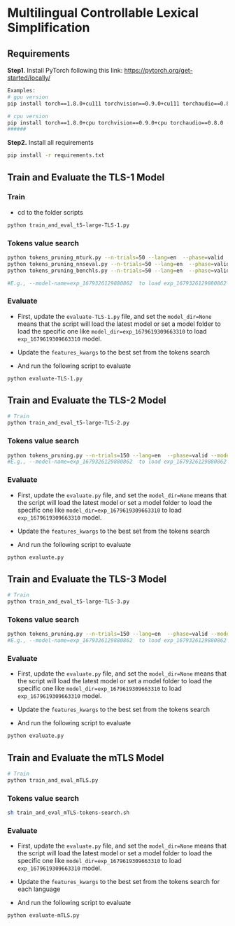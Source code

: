 # Multilingual Controllable Lexical Simplification



## Requirements

**Step1**. Install PyTorch following this link: https://pytorch.org/get-started/locally/

```bash
Examples:
# gpu version
pip install torch==1.8.0+cu111 torchvision==0.9.0+cu111 torchaudio==0.8.0 -f https://download.pytorch.org/whl/torch_stable.html

# cpu version
pip install torch==1.8.0+cpu torchvision==0.9.0+cpu torchaudio==0.8.0 -f https://download.pytorch.org/whl/torch_stable.html
######
```

**Step2.** Install all requirements

```bash
pip install -r requirements.txt
```



## Train and Evaluate the TLS-1 Model 

### Train

-   cd to the folder scripts

```bash
python train_and_eval_t5-large-TLS-1.py
```



### Tokens value search

```bash
python tokens_pruning_mturk.py --n-trials=50 --lang=en  --phase=valid  --model-name=None
python tokens_pruning_nnseval.py --n-trials=50 --lang=en  --phase=valid --model-name=None
python tokens_pruning_benchls.py --n-trials=50 --lang=en  --phase=valid --model-name=None

#E.g., --model-name=exp_1679326129880862  to load exp_1679326129880862 model
```



### Evaluate

-   First, update the `evaluate-TLS-1.py` file, and set the `model_dir=None` means that the script will load the latest model or set a model folder to load the specific one like `model_dir=exp_1679619309663310`  to load  `exp_1679619309663310` model.

-   Update the `features_kwargs` to the best set from the tokens search

-   And run the following script to evaluate

```bash
python evaluate-TLS-1.py
```







## Train and Evaluate the TLS-2 Model 

```bash
# Train 
python train_and_eval_t5-large-TLS-2.py
```



### Tokens value search

```bash
python tokens_pruning.py --n-trials=150 --lang=en  --phase=valid --model-name=None
#E.g., --model-name=exp_1679326129880862  to load exp_1679326129880862 model
```



### Evaluate

-   First, update the `evaluate.py` file, and set the `model_dir=None` means that the script will load the latest model or set a model folder to load the specific one like `model_dir=exp_1679619309663310`  to load  `exp_1679619309663310` model.

-   Update the `features_kwargs` to the best set from the tokens search

-   And run the following script to evaluate

```bash
python evaluate.py
```







## Train and Evaluate the TLS-3 Model 

```bash
# Train 
python train_and_eval_t5-large-TLS-3.py
```



### Tokens value search

```bash
python tokens_pruning.py --n-trials=150 --lang=en  --phase=valid --model-name=None
#E.g., --model-name=exp_1679326129880862  to load exp_1679326129880862 model
```



### Evaluate

-   First, update the `evaluate.py` file, and set the `model_dir=None` means that the script will load the latest model or set a model folder to load the specific one like `model_dir=exp_1679619309663310`  to load  `exp_1679619309663310` model.

-   Update the `features_kwargs` to the best set from the tokens search

-   And run the following script to evaluate

```bash
python evaluate.py
```







## Train and Evaluate the mTLS Model 

```bash
# Train 
python train_and_eval_mTLS.py
```



### Tokens value search

```bash
sh train_and_eval_mTLS-tokens-search.sh
```



### Evaluate

-   First, update the `evaluate.py` file, and set the `model_dir=None` means that the script will load the latest model or set a model folder to load the specific one like `model_dir=exp_1679619309663310`  to load  `exp_1679619309663310` model.

-   Update the `features_kwargs` to the best set from the tokens search for each language

-   And run the following script to evaluate

```bash
python evaluate-mTLS.py
```



